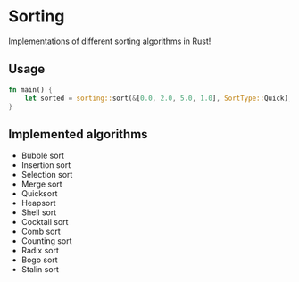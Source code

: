# Sorting
Implementations of different sorting algorithms in Rust!

## Usage
```rust
fn main() {
    let sorted = sorting::sort(&[0.0, 2.0, 5.0, 1.0], SortType::Quick);
}
```

## Implemented algorithms
- Bubble sort 
- Insertion sort 
- Selection sort 
- Merge sort 
- Quicksort 
- Heapsort 
- Shell sort 
- Cocktail sort 
- Comb sort 
- Counting sort 
- Radix sort 
- Bogo sort 
- Stalin sort
